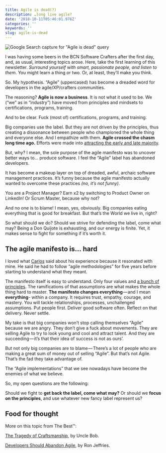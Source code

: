```yaml
---
title: Agile is dead(?)
description: …long live agile?
date: '2018-10-11T05:46:01.976Z'
categories: ''
keywords: ''
slug: agile-is-dead
---
```


![Google Search capture for "Agile is dead" query](https://cdn-images-1.medium.com/max/800/1*pGq5m62VpXJh2LY1nSQOSA.png)

I was having some beers in the BCN Software Crafters after the first day, and, as usual, interesting topics arose. Here, take the first learning of this newsletter. _Surround yourself with smart, passionate people, and listen to them_. You might learn a thing or two. Or, at least, they’ll make you think.

So. My hypothesis. “Agile” (uppercased) has become a dreaded word for developers in the agile/XP/crafters communities.

The reasoning? **Agile is now a business**. It is not what it used to be. We (“we” as in “industry”) have moved from principles and mindsets to certifications, programs, training.

And to be clear. Fuck (most of) certifications, programs, and training.

Big companies use the label. But they are not driven by the principles, thus creating a dissonance between people who championed the whole thing and everyone else. And I empathize with them. **Agile crossed the chasm long time ago.** Efforts were made into [attracting the early and late majority](https://en.wikipedia.org/wiki/Diffusion_of_innovations).

But, why? I mean, the sole purpose of the agile manifesto was to uncover better ways to… produce software. I feel the “Agile” label has abandoned developers.

It has become a makeup layer on top of dreaded, awful, archaic software management practices. It’s funny because the agile manifesto actually wanted to overcome these practices _(no, it’s not funny)_.

You are a Project Manager? Earn x2 by switching to Product Owner on LinkedIn! Or Scrum Master, because why not?

And no one is to blame! I mean, yes, obviously. Big companies eating everything that is good for breakfast. But that’s the World we live in, right?

So what should we do? Should we strive for defending the label, come what may? Being a Don Quijote is exhausting, and our energy is finite. Yet, it makes sense to fight for something if it’s worth it.

## The agile manifesto is… hard

I loved what [Carlos](https://twitter.com/carlosthesailor) said about his experience because it resonated with mine. He said he had to follow “agile methodologies” for five years before starting to understand what they meant.

The manifesto itself is easy to understand. Only four values and [a bunch of principles](http://agilemanifesto.org/principles.html). The ramifications of that assumptions are what makes the whole thing hard to master. **The manifesto changes everything** — and I mean **everything**\- within a company. It requires trust, empathy, courage, and mastery. You will tackle relationships, processes, unchallenged assumptions. Put people first. Deliver good software often. Reflect on that delivery. Never settle.

My take is that big companies won’t stop calling themselves “Agile” because we are angry. They don’t give a fuck about movements. They are selling Agile to try to look young and cool and attract talent. And they are succeeding — it’s that their idea of success is not as ours’.

But not only big companies are to blame — There’s a lot of people who are making a great sum of money out of selling “Agile”. But that’s not Agile. That’s the fad they take advantage of.

The “Agile implementations” that we see nowadays have become the enemies of what we believe.

So, my open questions are the following:

Should we fight to **get back the label, come what may?** Or should we **focus on the principles**, and use whatever new fancy label represent us?

## Food for thought

More on this topic from The Best™:

[The Tragedy of Craftsmanship](http://blog.cleancoder.com/uncle-bob/2018/08/28/CraftsmanshipMovement.html), by Uncle Bob.

[Developers Should Abandon Agile](https://ronjeffries.com/articles/018-01ff/abandon-1/), by Ron Jeffries.
